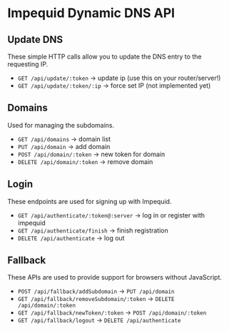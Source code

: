 # Impequid Dynamic DNS API

## Update DNS

These simple HTTP calls allow you to update the DNS entry to the requesting IP.

- `GET /api/update/:token` → update ip (use this on your router/server!)
- `GET /api/update/:token/:ip` → force set IP (not implemented yet)

## Domains

Used for managing the subdomains.

- `GET /api/domains` → domain list
- `PUT /api/domain` → add domain
- `POST /api/domain/:token` → new token for domain
- `DELETE /api/domain/:token` → remove domain

## Login

These endpoints are used for signing up with Impequid.

- `GET /api/authenticate/:token@:server` → log in or register with impequid
- `GET /api/authenticate/finish` → finish registration
- `DELETE /api/authenticate` → log out

## Fallback

These APIs are used to provide support for browsers without JavaScript.

- `POST /api/fallback/addSubdomain` → `PUT /api/domain`
- `GET /api/fallback/removeSubdomain/:token` → `DELETE /api/domain/:token`
- `GET /api/fallback/newToken/:token` → `POST /api/domain/:token`
- `GET /api/fallback/logout` → `DELETE /api/authenticate`
